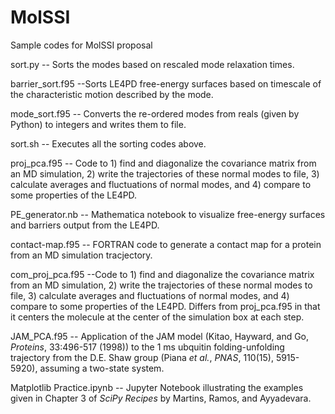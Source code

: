 # MolSSI
Sample codes for MolSSI proposal     

sort.py -- Sorts the modes based on rescaled mode relaxation times.  

barrier_sort.f95 --Sorts LE4PD free-energy surfaces based on timescale of the characteristic motion described by the mode.   

mode_sort.f95 -- Converts the re-ordered modes from reals (given by Python) to integers and writes them to file.   

sort.sh -- Executes all the sorting codes above.   

proj_pca.f95 -- Code to 1) find and diagonalize the covariance matrix from an MD simulation, 2) write the trajectories of these normal modes to file, 3) calculate averages and fluctuations of normal modes, and 4) compare to some properties of the LE4PD.   

PE_generator.nb -- Mathematica notebook to visualize free-energy surfaces and barriers output from the LE4PD.  

contact-map.f95 -- FORTRAN code to generate a contact map for a protein from an MD simulation tracjectory.  

com_proj_pca.f95 --Code to 1) find and diagonalize the covariance matrix from an MD simulation, 2) write the trajectories of these normal modes to file, 3) calculate averages and fluctuations of normal modes, and 4) compare to some properties of the LE4PD.  Differs from proj_pca.f95 in that it centers the molecule at the center of the simulation box at each step.

JAM_PCA.f95 -- Application of the JAM model (Kitao, Hayward, and Go, *Proteins*, 33:496-517 (1998)) to the 1 ms ubquitin folding-unfolding trajectory from the D.E. Shaw group (Piana *et al.*, *PNAS*, 110(15), 5915-5920), assuming a two-state system.

Matplotlib Practice.ipynb -- Jupyter Notebook illustrating the examples given in Chapter 3 of *SciPy Recipes* by Martins, Ramos, and Ayyadevara.
